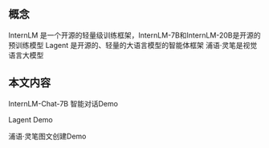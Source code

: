 ## 概念
InternLM 是一个开源的轻量级训练框架，InternLM-7B和InternLM-20B是开源的预训练模型
Lagent 是开源的、轻量的大语言模型的智能体框架
浦语·灵笔是视觉语言大模型

## 本文内容
InternLM-Chat-7B 智能对话Demo

Lagent Demo

浦语·灵笔图文创建Demo

